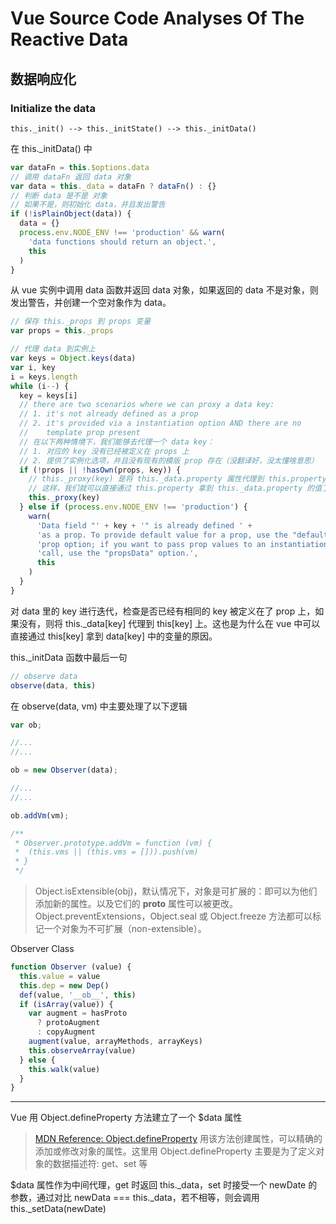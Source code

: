 # Vue Source Code Analyses Of The Reactive Data

## 数据响应化

### Initialize the data

`this._init() --> this._initState() --> this._initData()`

在 this._initData() 中
```js
var dataFn = this.$options.data
// 调用 dataFn 返回 data 对象
var data = this._data = dataFn ? dataFn() : {}
// 判断 data 是不是 对象
// 如果不是，则初始化 data，并且发出警告
if (!isPlainObject(data)) {
  data = {}
  process.env.NODE_ENV !== 'production' && warn(
    'data functions should return an object.',
    this
  )
}
```
从 vue 实例中调用 data 函数并返回 data 对象，如果返回的 data 不是对象，则发出警告，并创建一个空对象作为 data。

```js
// 保存 this._props 到 props 变量
var props = this._props

// 代理 data 到实例上
var keys = Object.keys(data)
var i, key
i = keys.length
while (i--) {
  key = keys[i]
  // there are two scenarios where we can proxy a data key:
  // 1. it's not already defined as a prop
  // 2. it's provided via a instantiation option AND there are no
  //    template prop present
  // 在以下两种情境下，我们能够去代理一个 data key：
  // 1. 对应的 key 没有已经被定义在 props 上
  // 2. 提供了实例化选项，并且没有现有的模版 prop 存在（没翻译好，没太懂啥意思）
  if (!props || !hasOwn(props, key)) {
    // this._proxy(key) 是将 this._data.property 属性代理到 this.property 下
    // 这样，我们就可以直接通过 this.property 拿到 this._data.property 的值了。
    this._proxy(key)
  } else if (process.env.NODE_ENV !== 'production') {
    warn(
      'Data field "' + key + '" is already defined ' +
      'as a prop. To provide default value for a prop, use the "default" ' +
      'prop option; if you want to pass prop values to an instantiation ' +
      'call, use the "propsData" option.',
      this
    )
  }
}
```
对 data 里的 key 进行迭代，检查是否已经有相同的 key 被定义在了 prop 上，如果没有，则将 this._data[key] 代理到 this[key] 上。这也是为什么在 vue 中可以直接通过 this[key] 拿到 data[key] 中的变量的原因。

this._initData 函数中最后一句
```js
// observe data
observe(data, this)
```

在 observe(data, vm) 中主要处理了以下逻辑
```js
var ob;

//...
//...

ob = new Observer(data);

//...
//...

ob.addVm(vm);

/** 
 * Observer.prototype.addVm = function (vm) {
 *  (this.vms || (this.vms = [])).push(vm)
 * }
 */
```
> Object.isExtensible(obj)，默认情况下，对象是可扩展的：即可以为他们添加新的属性。以及它们的 __proto__  属性可以被更改。Object.preventExtensions，Object.seal 或 Object.freeze 方法都可以标记一个对象为不可扩展（non-extensible）。

Observer Class
```js
function Observer (value) {
  this.value = value
  this.dep = new Dep()
  def(value, '__ob__', this)
  if (isArray(value)) {
    var augment = hasProto
      ? protoAugment
      : copyAugment
    augment(value, arrayMethods, arrayKeys)
    this.observeArray(value)
  } else {
    this.walk(value)
  }
}
```

---

Vue 用 Object.defineProperty 方法建立了一个 $data 属性

> [MDN Reference: Object.defineProperty](https://developer.mozilla.org/zh-CN/docs/Web/JavaScript/Reference/Global_Objects/Object/defineProperty) 
> 用该方法创建属性，可以精确的添加或修改对象的属性。这里用 Object.defineProperty 主要是为了定义对象的数据描述符: get、set 等

$data 属性作为中间代理，get 时返回 this._data，set 时接受一个 newDate 的参数，通过对比 newData === this._data，若不相等，则会调用 this._setData(newDate)




